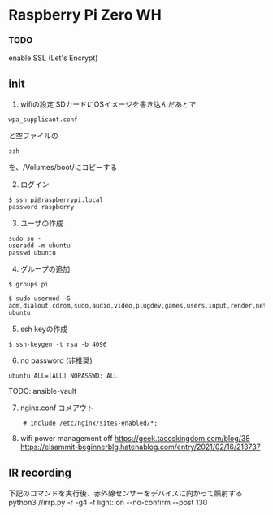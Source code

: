 # Raspberry Pi Zero WH

### TODO
enable SSL (Let's Encrypt) 

## init

1. wifiの設定
SDカードにOSイメージを書き込んだあとで
```
wpa_supplicant.conf
```
と空ファイルの
```
ssh
```
を、/Volumes/boot/にコピーする


2. ログイン
```
$ ssh pi@raspberrypi.local
password raspberry
```


3. ユーザの作成
```
sudo su -
useradd -m ubuntu
passwd ubuntu 
```


4. グループの追加
```
$ groups pi
```
```
$ sudo usermod -G adm,dialout,cdrom,sudo,audio,video,plugdev,games,users,input,render,netdev,spi,i2c,gpio,lpadmin ubuntu
```


5. ssh keyの作成
```
$ ssh-keygen -t rsa -b 4096
```


6. no password (非推奨)
```
ubuntu ALL=(ALL) NOPASSWD: ALL
```
TODO: ansible-vault


7. nginx.conf 
コメアウト
```
	# include /etc/nginx/sites-enabled/*;
```

8. wifi power management off
https://geek.tacoskingdom.com/blog/38
https://elsammit-beginnerblg.hatenablog.com/entry/2021/02/16/213737

## IR recording
下記のコマンドを実行後、赤外線センサーをデバイスに向かって照射する
python3 /<Path>/irrp.py -r -g4 -f <FilePath> light::on --no-confirm --post 130

